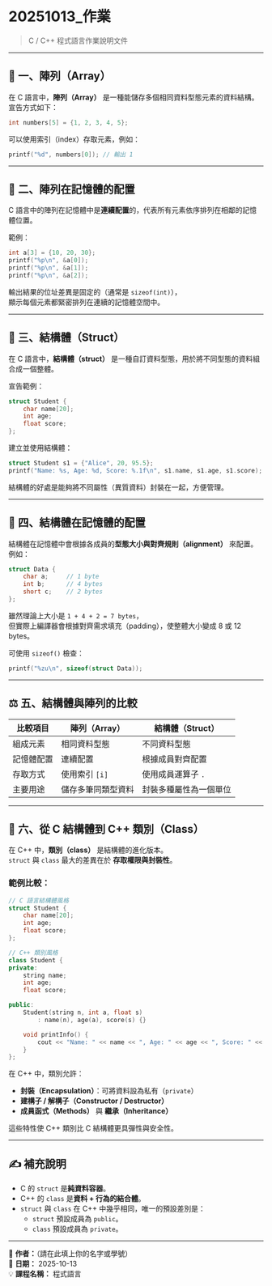 # 20251013_作業  
> C / C++ 程式語言作業說明文件  

---

## 🧮 一、陣列（Array）

在 C 語言中，**陣列（Array）** 是一種能儲存多個相同資料型態元素的資料結構。  
宣告方式如下：

```c
int numbers[5] = {1, 2, 3, 4, 5};
```

可以使用索引（index）存取元素，例如：

```c
printf("%d", numbers[0]); // 輸出 1
```

---

## 💾 二、陣列在記憶體的配置

C 語言中的陣列在記憶體中是**連續配置**的，代表所有元素依序排列在相鄰的記憶體位置。

範例：
```c
int a[3] = {10, 20, 30};
printf("%p\n", &a[0]);
printf("%p\n", &a[1]);
printf("%p\n", &a[2]);
```

輸出結果的位址差異是固定的（通常是 `sizeof(int)`），  
顯示每個元素都緊密排列在連續的記憶體空間中。

---

## 🧱 三、結構體（Struct）

在 C 語言中，**結構體（struct）** 是一種自訂資料型態，用於將不同型態的資料組合成一個整體。

宣告範例：

```c
struct Student {
    char name[20];
    int age;
    float score;
};
```

建立並使用結構體：

```c
struct Student s1 = {"Alice", 20, 95.5};
printf("Name: %s, Age: %d, Score: %.1f\n", s1.name, s1.age, s1.score);
```

結構體的好處是能夠將不同屬性（異質資料）封裝在一起，方便管理。

---

## 🧠 四、結構體在記憶體的配置

結構體在記憶體中會根據各成員的**型態大小與對齊規則（alignment）** 來配置。  
例如：

```c
struct Data {
    char a;     // 1 byte
    int b;      // 4 bytes
    short c;    // 2 bytes
};
```

雖然理論上大小是 `1 + 4 + 2 = 7 bytes`，  
但實際上編譯器會根據對齊需求填充（padding），使整體大小變成 8 或 12 bytes。

可使用 `sizeof()` 檢查：

```c
printf("%zu\n", sizeof(struct Data));
```

---

## ⚖️ 五、結構體與陣列的比較

| 比較項目 | 陣列（Array） | 結構體（Struct） |
|-----------|----------------|------------------|
| 組成元素 | 相同資料型態 | 不同資料型態 |
| 記憶體配置 | 連續配置 | 根據成員對齊配置 |
| 存取方式 | 使用索引 `[i]` | 使用成員運算子 `.` |
| 主要用途 | 儲存多筆同類型資料 | 封裝多種屬性為一個單位 |

---

## 🧭 六、從 C 結構體到 C++ 類別（Class）

在 C++ 中，**類別（class）** 是結構體的進化版本。  
`struct` 與 `class` 最大的差異在於 **存取權限與封裝性**。

### 範例比較：

```cpp
// C 語言結構體風格
struct Student {
    char name[20];
    int age;
    float score;
};

// C++ 類別風格
class Student {
private:
    string name;
    int age;
    float score;

public:
    Student(string n, int a, float s)
        : name(n), age(a), score(s) {}

    void printInfo() {
        cout << "Name: " << name << ", Age: " << age << ", Score: " << score << endl;
    }
};
```

在 C++ 中，類別允許：
- **封裝（Encapsulation）**：可將資料設為私有（`private`）
- **建構子 / 解構子（Constructor / Destructor）**
- **成員函式（Methods）** 與 **繼承（Inheritance）**  

這些特性使 C++ 類別比 C 結構體更具彈性與安全性。

---

## ✍️ 補充說明

- C 的 `struct` 是**純資料容器**。  
- C++ 的 `class` 是**資料 + 行為的結合體**。  
- `struct` 與 `class` 在 C++ 中幾乎相同，唯一的預設差別是：  
  - `struct` 預設成員為 `public`。  
  - `class` 預設成員為 `private`。

---

📘 **作者：**（請在此填上你的名字或學號）  
📅 **日期：** 2025-10-13  
💡 **課程名稱：** 程式語言
